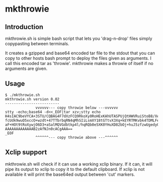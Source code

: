 # mkthrowie

## Introduction

mkthrowie.sh is simple bash script that lets you 'drag-n-drop' files simply copypasting between terminals.

It creates a gzipped and base64 encoded tar file to the stdout that you can copy to other hosts bash prompt to deploy the files given as arguments. I call this encoded tar as 'throwie'. mkthrowie makes a throwie of itself if no arguments are given.

## Usage

```
$ ./mkthrowie.sh  
mkthrowie.sh version 0.02
-------------------------
              vvvvvv--- copy throwie below ---vvvvvv
stty -echo;base64 -d<<_EOF|tar xzv;stty echo
H4sIAC9beVYCA+3STU/CQBAG4F7dXzFCQ9RkoXy0RoHExKAhUTASPUjQtHWVRuiStoB8/Xe3pRiMejHxQPI+l9nOTnc7k+YLw7eoH8ipJ/JhX/sXhnJsmipaRsUqb8VE0SiWtGLJKlsl06yYlqYyZtnQSNslaTO
fcUdk9wuO5xccO+wzdt+47TTbrbqRN4qMhSIiLsmXY18tGTtvX3Xq+kEYRTMKvbk4TDMLFe6uW51Tniw72ewRrVaMCbcvKbP9e9FEBKEnfdLTmzJpEf/NpoC+mCTUNrlyNKP0AnLEQE5Jpdf7m3eTD+bxuqraFF
aF+HOt9tRoXywjO6D3+aSalMQVGdbtkp4l/hqRQb0e5XK0YHuXD82bOj+huJ5zfzwUgedyOfVF/DySQWQ73sCL73HnL8RVkvQzWtLmwinp8WjYipbLPx9o/HRg2mTczs/Dekx8G5btyImIh7XezzANAAAAAAAAA
AAAAAAAAAAAAAB2zAfNJn0cACgAAA==
_EOF
              ^^^^^^--- copy throwie above ---^^^^^^
```

## Xclip support

mkthrowie.sh will check if it can use a working xclip binary. If it can, it will pipe its output to xclip to copy it to the default clipboard. If xclip is not available it will print the base64ed output between 'cut' markers.
